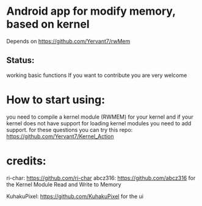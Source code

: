 # Android app for modify memory, based on kernel
Depends on https://github.com/Yervant7/rwMem

## Status: 

working basic functions
If you want to contribute you are very welcome

# How to start using:

you need to compile a kernel module (RWMEM) for your kernel and if your kernel does not have support for loading kernel modules you need to add support. for these questions you can try this repo: https://github.com/Yervant7/Kernel_Action

# credits: 

ri-char: https://github.com/ri-char
abcz316: https://github.com/abcz316
for the Kernel Module Read and Write to Memory

KuhakuPixel: https://github.com/KuhakuPixel
for the ui

